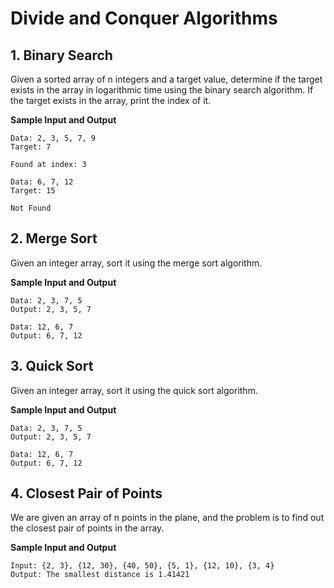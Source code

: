 # Divide and Conquer Algorithms

## 1. Binary Search

Given a sorted array of n integers and a target value, determine if the target exists in the array in logarithmic time using the binary search algorithm. If the target exists in the array, print the index of it.

**Sample Input and Output**

```shell
Data: 2, 3, 5, 7, 9
Target: 7

Found at index: 3
```

```shell
Data: 6, 7, 12
Target: 15

Not Found
```

## 2. Merge Sort

Given an integer array, sort it using the merge sort algorithm.

**Sample Input and Output**

```shell
Data: 2, 3, 7, 5
Output: 2, 3, 5, 7
```

```shell
Data: 12, 6, 7
Output: 6, 7, 12
```

## 3. Quick Sort

Given an integer array, sort it using the quick sort algorithm.

**Sample Input and Output**

```shell
Data: 2, 3, 7, 5
Output: 2, 3, 5, 7
```

```shell
Data: 12, 6, 7
Output: 6, 7, 12
```

## 4. Closest Pair of Points

We are given an array of n points in the plane, and the problem is to find out the closest pair of points in the array.

**Sample Input and Output**

```shell
Input: {2, 3}, {12, 30}, {40, 50}, {5, 1}, {12, 10}, {3, 4}
Output: The smallest distance is 1.41421
```
